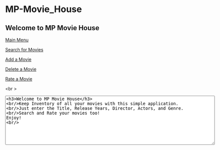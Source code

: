 # MP-Movie_House
<h2>Welcome to MP Movie House</h2>

<div class="sidenav">
<a href='$link_address1'>Main Menu</a>

<a href='$link_address2'>Search for Movies</a>

<a href='$link_address3'>Add a Movie</a>

<a href='$link_address4'>Delete a Movie</a>

<a href='$link_address5'>Rate a Movie</a>

</div>


<br \>
<textarea name="Menu Welcome" rows=10 cols=80>
<h3>Welcome to MP Movie House</h3>
<br/>Keep Inventory of all your movies with this simple application.
<br/>Just enter the Title, Release Years, Director, Actors, and Genre.
<br/>Search and Rate your movies too!
Enjoy!
<br/>
</textarea>
<br/>
